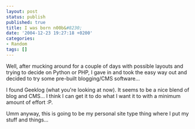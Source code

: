 ```yaml
---
layout: post
status: publish
published: true
title: I was born n00b&#8230;
date: '2004-12-23 19:27:18 +0200'
categories:
- Random
tags: []
---
```


Well, after mucking around for a couple of days with possible layouts
and trying to decide on Python or PHP, I gave in and took the easy way
out and decided to try some pre-built blogging/CMS software...

I found Geeklog (what you're looking at now). It seems to be a nice
blend of blog and CMS... I think I can get it to do what I want it to
with a minimum amount of effort :P.

Umm anyway, this is going to be my personal site type thing where I put
my stuff and things...
